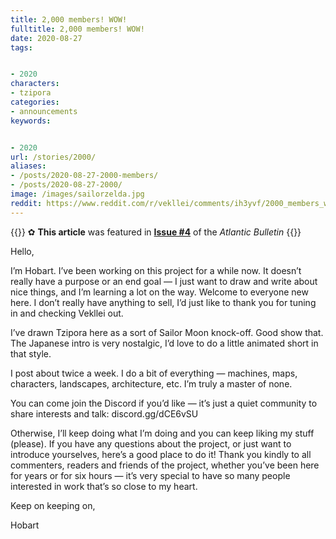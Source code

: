 ```yaml
---
title: 2,000 members! WOW!
fulltitle: 2,000 members! WOW!
date: 2020-08-27
tags:


- 2020
characters:
- tzipora
categories:
- announcements
keywords:


- 2020
url: /stories/2000/
aliases:
- /posts/2020-08-27-2000-members/
- /posts/2020-08-27-2000/
image: /images/sailorzelda.jpg
reddit: https://www.reddit.com/r/vekllei/comments/ih3yvf/2000_members_wow/
---
```

{{<note story>}}
✿ **This article** was featured in [**Issue #4**](/news/bulletin/2020/4) of the *Atlantic Bulletin*
{{</note>}}

Hello,

I’m Hobart. I’ve been working on this project for a while now. It doesn’t really have a purpose or an end goal — I just want to draw and write about nice things, and I’m learning a lot on the way.
Welcome to everyone new here. I don’t really have anything to sell, I’d just like to thank you for tuning in and checking Vekllei out.

I’ve drawn Tzipora here as a sort of Sailor Moon knock-off. Good show that. The Japanese intro is very nostalgic, I’d love to do a little animated short in that style.

I post about twice a week. I do a bit of everything — machines, maps, characters, landscapes, architecture, etc. I’m truly a master of none.

You can come join the Discord if you’d like — it’s just a quiet community to share interests and talk: discord.gg/dCE6vSU

Otherwise, I’ll keep doing what I’m doing and you can keep liking my stuff (please). If you have any questions about the project, or just want to introduce yourselves, here’s a good place to do it!
Thank you kindly to all commenters, readers and friends of the project, whether you’ve been here for years or for six hours — it’s very special to have so many people interested in work that’s so close to my heart.

Keep on keeping on,

Hobart
